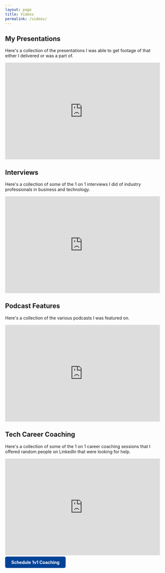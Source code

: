 ```yaml
---
layout: page
title: Videos
permalink: /videos/
---
```


## My Presentations
Here's a collection of the presentations I was able to get footage of that either I delivered or was a part of.
<iframe width="560" height="315" style="max-width: 100%" src="https://www.youtube.com/embed/videoseries?si=x6g5nw0xP9jBH38e&amp;list=PL7Zul4bhud0sclwVb8HrNY_q8UJVlZIkj" title="YouTube video player" frameborder="0" allow="accelerometer; autoplay; clipboard-write; encrypted-media; gyroscope; picture-in-picture; web-share" referrerpolicy="strict-origin-when-cross-origin" allowfullscreen></iframe>

## Interviews
Here's a collection of some of the 1 on 1 interviews I did of industry professionals in business and technology.
<iframe width="560" height="315" style="max-width: 100%" src="https://www.youtube.com/embed/videoseries?si=V_cMl4jjyIMhI0Ea&amp;list=PL7Zul4bhud0vgi8wqzhTm4Sup1a2Lv-NU" title="YouTube video player" frameborder="0" allow="accelerometer; autoplay; clipboard-write; encrypted-media; gyroscope; picture-in-picture; web-share" referrerpolicy="strict-origin-when-cross-origin" allowfullscreen></iframe>

## Podcast Features
Here's a collection of the various podcasts I was featured on.
<iframe width="560" height="315" style="max-width: 100%" src="https://www.youtube.com/embed/videoseries?si=1OjUvZAhiQMdpAyD&amp;list=PL7Zul4bhud0ss5L2wDx2RJmrVbIbq2N4Z" title="YouTube video player" frameborder="0" allow="accelerometer; autoplay; clipboard-write; encrypted-media; gyroscope; picture-in-picture; web-share" referrerpolicy="strict-origin-when-cross-origin" allowfullscreen></iframe>

## Tech Career Coaching
Here's a collection of some of the 1 on 1 career coaching sessions that I offered random people on LinkedIn that were looking for help.
<iframe width="560" height="315" style="max-width: 100%" src="https://www.youtube.com/embed/videoseries?si=wtjx1OY8jXozzRUx&amp;list=PL7Zul4bhud0tYjz08RZXYczu0C2koBB_7" title="YouTube video player" frameborder="0" allow="accelerometer; autoplay; clipboard-write; encrypted-media; gyroscope; picture-in-picture; web-share" referrerpolicy="strict-origin-when-cross-origin" allowfullscreen></iframe>
<br/>
<p>
  <a href="https://calendly.com/chumomega/free-consult" target="_blank" class="cta-button">Schedule 1v1 Coaching</a>
</p>

<!-- Styles -->
<style>
  .cta-button {
    background-color: #014397; /* Secondary color */
    color: #fff;
    padding: 10px 20px;
    border-radius: 5px;
    text-decoration: none;
    font-weight: bold;
  }

  .cta-button:hover {
    transform: scale(1.1); /* Slightly enlarge the button */
    box-shadow: 0 4px 10px rgba(0, 0, 0, 0.2); /* Add a subtle shadow */
    text-decoration: none; /* Remove underline on hover */
  }

  .cta-button:active {
    background-color: #014397; /* Maintain color after click */
    color: #fff; /* White text remains */
    text-decoration: none; /* Ensure no underline */
  }

  .cta-button:visited {
    background-color: #014397; /* Match default color to avoid dark blue */
    color: #fff; /* Keep white text */
    text-decoration: none; /* Remove underline for visited */
  }
</style>

<script>
  document.addEventListener("DOMContentLoaded", function() {
        addAnchorsToHeaders();
  });
</script>